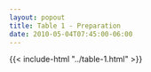 ```yaml
---
layout: popout
title: Table 1 - Preparation
date: 2010-05-04T07:45:00-06:00
---
```


{{< include-html "../table-1.html" >}}
